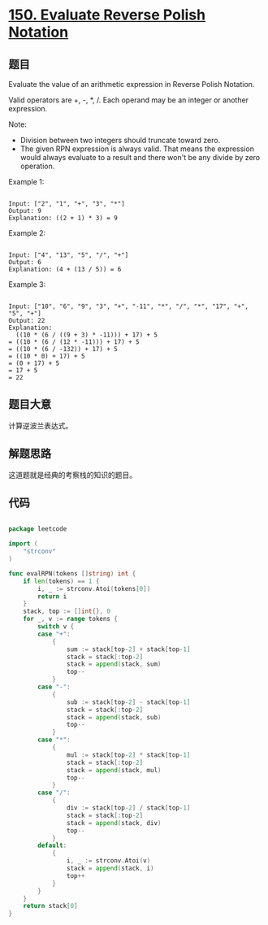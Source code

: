 # [150. Evaluate Reverse Polish Notation](https://leetcode.com/problems/evaluate-reverse-polish-notation/)

## 题目

Evaluate the value of an arithmetic expression in Reverse Polish Notation.

Valid operators are +, -, *, /. Each operand may be an integer or another expression.

Note:

- Division between two integers should truncate toward zero.
- The given RPN expression is always valid. That means the expression would always evaluate to a result and there won't be any divide by zero operation.

Example 1:

```

Input: ["2", "1", "+", "3", "*"]
Output: 9
Explanation: ((2 + 1) * 3) = 9

```

Example 2:

```

Input: ["4", "13", "5", "/", "+"]
Output: 6
Explanation: (4 + (13 / 5)) = 6

```
Example 3:

```

Input: ["10", "6", "9", "3", "+", "-11", "*", "/", "*", "17", "+", "5", "+"]
Output: 22
Explanation: 
  ((10 * (6 / ((9 + 3) * -11))) + 17) + 5
= ((10 * (6 / (12 * -11))) + 17) + 5
= ((10 * (6 / -132)) + 17) + 5
= ((10 * 0) + 17) + 5
= (0 + 17) + 5
= 17 + 5
= 22

```

## 题目大意

计算逆波兰表达式。

## 解题思路

这道题就是经典的考察栈的知识的题目。

## 代码

```go

package leetcode

import (
	"strconv"
)

func evalRPN(tokens []string) int {
	if len(tokens) == 1 {
		i, _ := strconv.Atoi(tokens[0])
		return i
	}
	stack, top := []int{}, 0
	for _, v := range tokens {
		switch v {
		case "+":
			{
				sum := stack[top-2] + stack[top-1]
				stack = stack[:top-2]
				stack = append(stack, sum)
				top--
			}
		case "-":
			{
				sub := stack[top-2] - stack[top-1]
				stack = stack[:top-2]
				stack = append(stack, sub)
				top--
			}
		case "*":
			{
				mul := stack[top-2] * stack[top-1]
				stack = stack[:top-2]
				stack = append(stack, mul)
				top--
			}
		case "/":
			{
				div := stack[top-2] / stack[top-1]
				stack = stack[:top-2]
				stack = append(stack, div)
				top--
			}
		default:
			{
				i, _ := strconv.Atoi(v)
				stack = append(stack, i)
				top++
			}
		}
	}
	return stack[0]
}

```
